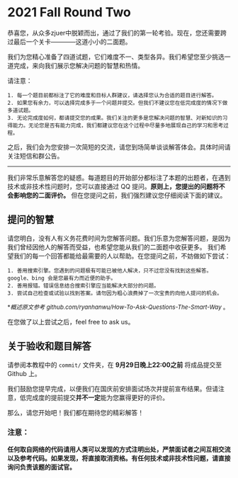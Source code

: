 # 2021 Fall Round Two

恭喜您，从众多zjuer中脱颖而出，通过了我们的第一轮考验。现在，您还需要跨过最后一个关卡————这道小小的二面题。

我们为您精心准备了四道试题，它们难度不一、类型各异。我们希望您至少挑选一道完成，来向我们展示您解决问题的智慧和热情。

请注意：

```
1. 每一个题目前都标注了它的难度和目标人群建议，请选择您认为合适的题目进行解答。
2. 如果您有余力，可以选择完成多于一个问题并提交。但我们不建议您在低完成度的情况下做多道试题。
3. 无论完成度如何，都请提交您的成果。我们关注的更多是您解决问题的智慧、对新知识的习得能力。无论您是否有能力完成，我们都建议您在这个过程中尽量多地展现自己的学习和思考过程。
```
之后，我们会为您安排一次简短的交流，请您到场简单谈谈解答体会。具体时间请关注短信和群公告。


----
我们非常乐意解答您的疑惑。每道题目的开始部分都标注了本题的出题者，在遇到技术或非技术性问题时，您可以直接通过 QQ 提问。**原则上，您提出的问题将不会影响您的二面评价。**
但在您提问之前，我们强烈建议您仔细阅读下面的建议。

## 提问的智慧

请您明白，没有人有义务花费时间为您解答问题。我们乐意为您解答问题，是因为我们曾经因他人的解答而受益，也希望您能从我们的二面题中收获更多。
我们希望我们的每一个回答都能给最需要的人以帮助。在您提问之前，不妨做如下尝试：
```
1. 善用搜索引擎。您遇到的问题极有可能已被他人解决，只不过您没有找到这些解答。google、bing 会是您最有力而近便的助手。
2. 善用报错。错误信息结合搜索引擎应当能解决大部分的问题。
3. 尝试自己检查或试验以找到答案。请勿因为粗心浪费掉了一次宝贵的向他人提问的机会。
```
<font size=2 >**概述原文参考 github.com/ryanhanwu/How-To-Ask-Questions-The-Smart-Way* 。</font>

在您做了以上尝试之后，feel free to ask us。

## 关于验收和题目解答

请参阅本教程中的 `commit/` 文件夹，在 **9月29日晚上22:00之前** 将成品提交至 Github 上。

我们鼓励您提早完成，以便我们在国庆前安排面试场次并提前宣布结果。但请注意，低完成度的提前提交**并不一定**能为您赢得更好的评价。

那么，请您开始吧！我们都在期待您的精彩解答！

### 注意：

**任何取自网络的代码请用人类可以发现的方式注明出处，严禁面试者之间互相交流以及参考代码。如果发现，将直接取消资格。有任何技术或非技术性问题，请直接询问负责该题的面试官。**
